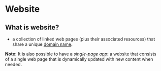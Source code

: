 # Website

## What is website?&#x20;

* a collection of linked web pages (plus their associated resources) that share a unique [domain name](https://developer.mozilla.org/en-US/docs/Learn_web_development/Howto/Web_mechanics/What_is_a_domain_name).

**Note:** It is also possible to have a [_single-page app_](https://developer.mozilla.org/en-US/docs/Glossary/SPA): a website that consists of a single web page that is dynamically updated with new content when needed.
